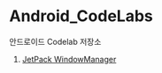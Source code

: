 # Android_CodeLabs
안드로이드 Codelab 저장소

1. [JetPack WindowManager](./Android_CodeLabs/app/windowmanager/windowmanager.md) </br>
